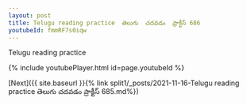 ```yaml
---
layout: post
title: Telugu reading practice  తెలుగు  చదవడం  ప్రాక్టీస్ 686
youtubeId: fmmRF7s0iqw
---
```

 
 
Telugu reading practice
 
 
 
 
 


{% include youtubePlayer.html id=page.youtubeId %}
 
[Next]({{ site.baseurl }}{% link  split1/_posts/2021-11-16-Telugu reading practice  తెలుగు  చదవడం  ప్రాక్టీస్ 685.md%})
 
